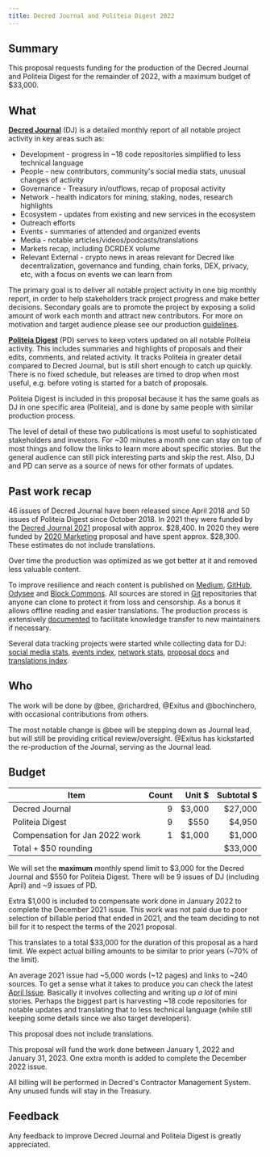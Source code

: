 ```yaml
---
title: Decred Journal and Politeia Digest 2022
---
```


## Summary

This proposal requests funding for the production of the Decred Journal and Politeia Digest for the remainder of 2022, with a maximum budget of $33,000.


## What

[**Decred Journal**](https://xaur.github.io/decred-news/) (DJ) is a detailed monthly report of all notable project activity in key areas such as:

- Development - progress in ~18 code repositories simplified to less technical language
- People - new contributors, community's social media stats, unusual changes of activity
- Governance - Treasury in/outflows, recap of proposal activity
- Network - health indicators for mining, staking, nodes, research highlights
- Ecosystem - updates from existing and new services in the ecosystem
- Outreach efforts
- Events - summaries of attended and organized events
- Media - notable articles/videos/podcasts/translations
- Markets recap, including DCRDEX volume
- Relevant External - crypto news in areas relevant for Decred like decentralization, governance and funding, chain forks, DEX, privacy, etc, with a focus on events we can learn from

The primary goal is to deliver all notable project activity in one big monthly report, in order to help stakeholders track project progress and make better decisions. Secondary goals are to promote the project by exposing a solid amount of work each month and attract new contributors. For more on motivation and target audience please see our production [guidelines](https://github.com/xaur/decred-news/blob/docs/guidelines.md#goals).

[**Politeia Digest**](https://blockcommons.red/politeia-digest/) (PD) serves to keep voters updated on all notable Politeia activity. This includes summaries and highlights of proposals and their edits, comments, and related activity. It tracks Politeia in greater detail compared to Decred Journal, but is still short enough to catch up quickly. There is no fixed schedule, but releases are timed to drop when most useful, e.g. before voting is started for a batch of proposals.

Politeia Digest is included in this proposal because it has the same goals as DJ in one specific area (Politeia), and is done by same people with similar production process.

The level of detail of these two publications is most useful to sophisticated stakeholders and investors. For ~30 minutes a month one can stay on top of most things and follow the links to learn more about specific stories. But the general audience can still pick interesting parts and skip the rest. Also, DJ and PD can serve as a source of news for other formats of updates.


## Past work recap

46 issues of Decred Journal have been released since April 2018 and 50 issues of Politeia Digest since October 2018. In 2021 they were funded by the [Decred Journal 2021](https://proposals.decred.org/proposals/1d74b88) proposal with approx. $28,400. In 2020 they were funded by [2020 Marketing](https://proposals.decred.org/proposals/c830ea5) proposal and have spent approx. $28,300. These estimates do not include translations.

Over time the production was optimized as we got better at it and removed less valuable content.

To improve resilience and reach content is published on [Medium](https://medium.com/decred/journals/home), [GitHub](https://xaur.github.io/decred-news/), [Odysee](https://odysee.com/@Decred:c) and [Block Commons](https://blockcommons.red/politeia-digest/). All sources are stored in [Git](https://github.com/xaur/decred-news/blob/docs/guidelines.md#why-git) repositories that anyone can clone to protect it from loss and censorship. As a bonus it allows offline reading and easier translations. The production process is extensively [documented](https://github.com/xaur/decred-news/blob/docs/guidelines.md) to facilitate knowledge transfer to new maintainers if necessary.

Several data tracking projects were started while collecting data for DJ: [social media stats](https://github.com/decredcommunity/social-media-stats), [events index](https://github.com/decredcommunity/events), [network stats](https://github.com/decredcommunity/network-stats), [proposal docs](https://github.com/decredcommunity/proposals) and [translations index](https://github.com/decredcommunity/translations).


## Who

The work will be done by @bee, @richardred, @Exitus and @bochinchero, with occasional contributions from others.

The most notable change is @bee will be stepping down as Journal lead, but will still be providing critical review/oversight. @Exitus has kickstarted the re-production of the Journal, serving as the Journal lead.


## Budget

| Item                            | Count | Unit $ | Subtotal $ |
|---------------------------------|------:|-------:|-----------:|
| Decred Journal                  |     9 | $3,000 |    $27,000 |
| Politeia Digest                 |     9 |   $550 |     $4,950 |
| Compensation for Jan 2022 work  |     1 | $1,000 |     $1,000 |
| Total + $50 rounding            |       |        |    $33,000 |

We will set the **maximum** monthly spend limit to $3,000 for the Decred Journal and $550 for Politeia Digest. There will be 9 issues of DJ (including April) and ~9 issues of PD.

Extra $1,000 is included to compensate work done in January 2022 to complete the December 2021 issue. This work was not paid due to poor selection of billable period that ended in 2021, and the team deciding to not bill for it to respect the terms of the 2021 proposal.

This translates to a total $33,000 for the duration of this proposal as a hard limit. We expect actual billing amounts to be similar to prior years (~70% of the limit).

An average 2021 issue had ~5,000 words (~12 pages) and links to ~240 sources. To get a sense what it takes to produce you can check the latest [April Issue](https://medium.com/decred/decred-journal-april-2022-c2831e517eb4). Basically it involves collecting and writing up _a lot_ of mini stories. Perhaps the biggest part is harvesting ~18 code repositories for notable updates and translating that to less technical language (while still keeping some details since we also target developers).

This proposal does not include translations.

This proposal will fund the work done between January 1, 2022 and January 31, 2023. One extra month is added to complete the December 2022 issue.

All billing will be performed in Decred's Contractor Management System. Any unused funds will stay in the Treasury.


## Feedback

Any feedback to improve Decred Journal and Politeia Digest is greatly appreciated. 
